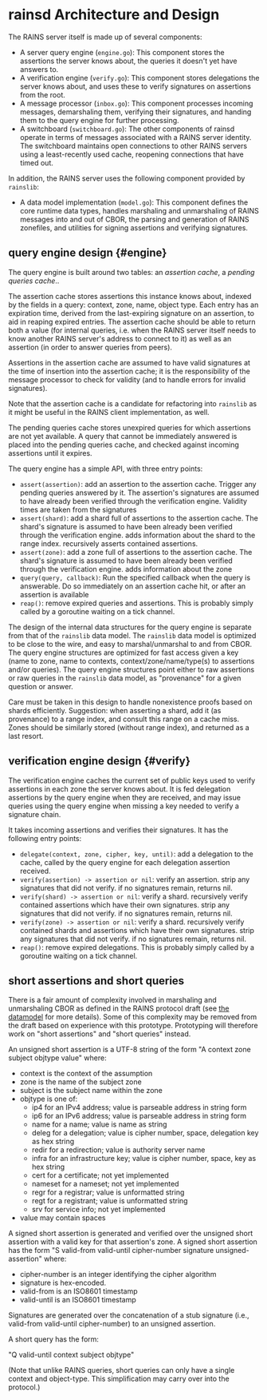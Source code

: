 
# rainsd Architecture and Design

The RAINS server itself is made up of several components:

- A server query engine (`engine.go`): This component stores the assertions
  the server knows about, the queries it doesn't yet have answers to.
- A verification engine (`verify.go`): This component stores delegations the
  server knows about, and uses these to verify signatures on assertions from
  the root.
- A message processor (`inbox.go`): This component processes incoming
  messages, demarshaling them, verifying their signatures, and handing them to
  the query engine for further processing.
- A switchboard (`switchboard.go`): The other components of rainsd operate in
  terms of messages associated with a RAINS server identity. The switchboard
  maintains open connections to other RAINS servers using a least-recently used
  cache, reopening connections that have timed out.

In addition, the RAINS server uses the following component provided by `rainslib`:

- A data model implementation (`model.go`): This component defines the core runtime data types,
  handles marshaling and unmarshaling of RAINS messages into and out of CBOR, the parsing and
  generation of RAINS zonefiles, and utilities for signing assertions and verifying signatures.

## query engine design {#engine}

The query engine is built around two tables: an *assertion cache*, a
*pending queries cache*..

The assertion cache stores assertions this instance knows about, indexed by
the fields in a query: context, zone, name, object type. Each entry has an
expiration time, derived from the last-expiring signature on an assertion, to
aid in reaping expired entries. The assertion cache should be able to return
both a value (for internal queries, i.e. when the RAINS server itself needs to
know another RAINS server's address to connect to it) as well as an assertion
(in order to answer queries from peers).

Assertions in the assertion cache are assumed to have valid signatures at the
time of insertion into the assertion cache; it is the responsibility of the
message processor to check for validity (and to handle errors for invalid
signatures).

Note that the assertion cache is a candidate for refactoring into `rainslib`
as it might be useful in the RAINS client implementation, as well.

The pending queries cache stores unexpired queries for which assertions are
not yet available. A query that cannot be immediately answered is placed into
the pending queries cache, and checked against incoming assertions until it
expires.

The query engine has a simple API, with three entry points:

- `assert(assertion)`: add an assertion to the assertion cache. Trigger any
   pending queries answered by it. The assertion's signatures are assumed to have
   already been verified through the verification engine. Validity times are
   taken from the signatures
- `assert(shard)`: add a shard full of assertions to the assertion cache. The
   shard's signature is assumed to have been already been verified through the
   verification engine. adds information about the shard to the range index. recursively asserts contained assertions.
- `assert(zone)`: add a zone full of assertions to the assertion cache. The
   shard's signature is assumed to have been already been verified through the
   verification engine. adds information about the zone 
- `query(query, callback)`: Run the specified callback when the query is
   answerable. Do so immediately on an assertion cache hit, or after an assertion
   is available
- `reap()`: remove expired queries and assertions. This is
   probably simply called by a goroutine waiting on a tick channel.

The design of the internal data structures for the query engine is separate
from that of the `rainslib` data model. The `rainslib` data model is optimized
to be close to the wire, and easy to marshal/unmarshal to and from CBOR. The
query engine structures are optimized for fast access given a key (name to
zone, name to contexts, context/zone/name/type(s) to assertions and/or
queries). The query engine structures point either to raw assertions or raw
queries in the `rainslib` data model, as "provenance" for a given question or answer. 

Care must be taken in this design to handle nonexistence proofs based on
shards efficiently. Suggestion: when asserting a shard, add it (as provenance)
to a range index, and consult this range on a cache miss. Zones should be
similarly stored (without range index), and returned as a last resort.

## verification engine design {#verify}

The verification engine caches the current set of public keys used to verify
assertions in each zone the server knows about. It is fed delegation
assertions by the query engine when they are received, and may issue queries
using the query engine when missing a key needed to verify a signature chain.

It takes incoming assertions and verifies their signatures. It has the following entry points:

- `delegate(context, zone, cipher, key, until)`: add a delegation to the cache, called by the query engine for each delegation assertion received.
- `verify(assertion) -> assertion or nil`: verify an assertion. strip any signatures that did not verify. if no signatures remain, returns nil.
- `verify(shard) -> assertion or nil`: verify a shard. recursively verify contained assertions which have their own signatures. strip any signatures that did not verify. if no signatures remain, returns nil.
- `verify(zone) -> assertion or nil`: verify a shard. recursively verify contained shards and assertions which have their own signatures. strip any signatures that did not verify. if no signatures remain, returns nil.
- `reap()`: remove expired delegations. This is probably simply called by a goroutine waiting on a tick channel.

## short assertions and short queries

There is a fair amount of complexity involved in marshaling and unmarshaling
CBOR as defined in the RAINS protocol draft (see [the datamodel](#datamodel)
for more details). Some of this complexity may be removed from the draft based
on experience with this prototype. Prototyping will therefore work on "short
assertions" and "short queries" instead.

An unsigned short assertion is a UTF-8 string of the form "A context zone
subject objtype value" where:

- context is the context of the assumption
- zone is the name of the subject zone
- subject is the subject name within the zone
- objtype is one of:
    - ip4 for an IPv4 address; value is parseable address in string form
    - ip6 for an IPv6 address; value is parseable address in string form
    - name for a name; value is name as string
    - deleg for a delegation; value is cipher number, space, delegation key as hex string
    - redir for a redirection; value is authority server name
    - infra for an infrastructure key; value is cipher number, space, key as hex string
    - cert for a certificate; not yet implemented
    - nameset for a nameset; not yet implemented
    - regr for a registrar; value is unformatted string
    - regt for a registrant; value is unformatted string
    - srv for service info; not yet implemented
- value may contain spaces

A signed short assertion is generated and verified over the unsigned short
assertion with a valid key for that assertion's zone. A signed short assertion
has the form "S valid-from valid-until cipher-number signature unsigned-assertion" where:

- cipher-number is an integer identifying the cipher algorithm
- signature is hex-encoded.
- valid-from is an ISO8601 timestamp
- valid-until is an ISO8601 timestamp

Signatures are generated over the concatenation of a stub signature (i.e.,
valid-from valid-until cipher-number) to an unsigned assertion.

A short query has the form:

"Q valid-until context subject objtype"

(Note that unlike RAINS queries, short queries can only have a single context
and object-type. This simplification may carry over into the protocol.)
